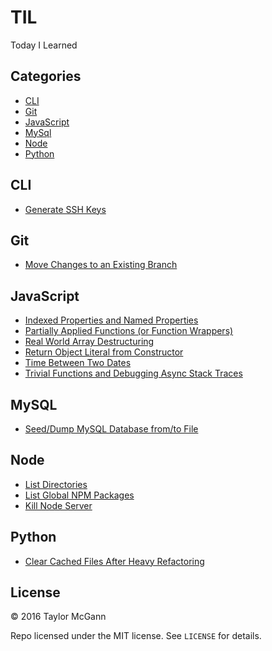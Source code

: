 # TIL
Today I Learned

## Categories
- [CLI](#CLI)
- [Git](#git)
- [JavaScript](#javascript)
- [MySql](#mysql)
- [Node](#node)
- [Python](#python)

## CLI
- [Generate SSH Keys](CLI/generate-ssh-keys.md)

## Git
- [Move Changes to an Existing Branch](git/rebase-changes-to-existing-branch.md)
 
## JavaScript
- [Indexed Properties and Named Properties](javascript/indexed-properties-and-named-properties.md)
- [Partially Applied Functions (or Function Wrappers)](javascript/partially-applied-functions.md)
- [Real World Array Destructuring](javascript/real-world-array-destructuring.md)
- [Return Object Literal from Constructor](javascript/return-object-literal-from-constructor.md)
- [Time Between Two Dates](javascript/time-between.md)
- [Trivial Functions and Debugging Async Stack Traces](javascript/trivial-functions-and-debugging-async-stack-traces.md)

## MySQL
- [Seed/Dump MySQL Database from/to File](mysql/seed-mysql-database-from-file.md)

## Node
- [List Directories](node/list-directories.md)
- [List Global NPM Packages](node/list-global-npm-packages.md)
- [Kill Node Server](node/kill-node-server.md)

## Python
- [Clear Cached Files After Heavy Refactoring](python/clear-cached-files-after-heavy-refactoring.md)

## License
&copy; 2016 Taylor McGann

Repo licensed under the MIT license. See `LICENSE` for details.
